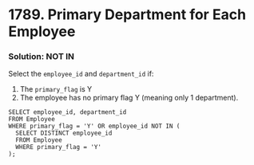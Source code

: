 # 1789. Primary Department for Each Employee


### Solution: NOT IN

Select the `employee_id` and `department_id` if:  
1. The `primary_flag` is Y
2. The employee has no primary flag Y (meaning only 1 department).

```
SELECT employee_id, department_id
FROM Employee
WHERE primary_flag = 'Y' OR employee_id NOT IN (
  SELECT DISTINCT employee_id
  FROM Employee
  WHERE primary_flag = 'Y'
);
```